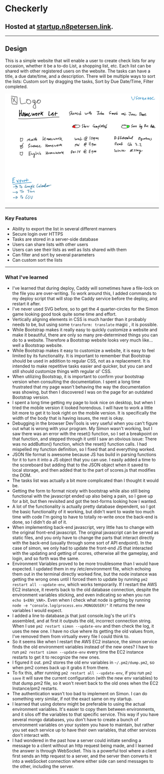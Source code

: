 # Checkerly

## Hosted at [startup.n8petersen.link](https://startup.n8petersen.link).

--- 

## Design
This is a simple website that will enable a user to create check lists for any occasion, whether it be a to-do List, a shopping list, etc. Each list can be shared with other registered users on the website. The tasks can have a title, a due date/time, and a description. There will be multiple ways to sort the lists: Custom sort by dragging the tasks, Sort by Due Date/Time, Filter completed. 


<img src="./screenshot.png" width="800" alt="Mock Design">

---

### Key Features
- Ability to export the list in several different manners
- Secure login over HTTPS
- Tasks are stored in a server-side database
- Users can share lists with other users
- Users can see their lists as well as lists shared with them
- Can filter and sort by several parameters
- Can custom sort the lists

---

### What I've learned
- I've learned that during deploy, Caddy will sometimes have a file-lock on the file you are over-writing. To work around this, I added commands to my deploy script that will stop the Caddy service before the deploy, and restart it after.
- I've never used SVG before, so to get the 4 quarter-circles for the Simon game looking good took quite some time and effort.
- Vertically aligning elements in CSS is much harder than it probably needs to be, but using some `transform: translate` magic , it is possible.
- While Bootstrap makes it really easy to quickly customize a website and make it beautiful, there are only so many pre-determined things you can do to a website. Therefore a Bootstrap website looks very much like... well a Bootstrap website.
- While Bootstrap makes it easy to customize a website, it is easy to feel limited by its functionality. It is important to remember that Bootstrap should be used in addition to regular CSS, not as a replacement. It is intended to make repetitive tasks easier and quicker, but you can and still should customize things with regular ol' CSS.
- When utilizing Bootstrap, it is important to confirm your bootstrap version when consulting the documentation. I spent a long time frustrated that my page wasn't behaving the way the documentation was showing, but then I discovered I was on the page for an outdated Bootstrap version.
- I spent a long time getting my page to look nice on desktop, but when I tried the mobile version it looked horendous. I will have to work a little bit more to get it to look right on the mobile version. It is specifically the width of the body that is having issues, the rest is okay.
- Debugging in the browser DevTools is very useful when you can't figure out what is wrong with your program. My Simon wasn't working, but I saw there was an error with the reset() function, so I set a breakpoint on that function, and stepped through it until I saw an obvious issue: There was no addButton() function, which the reset() function calls. I had mispelled my function definition, so I fixed that and everything worked.
- JSON file format is awesome because JS has build in parsing functions for it to turn it into a JS object that you can use. I easily added a time to the scoreboard but adding that to the JSON object when it saved to local storage, and then added that to the part of scores.js that modifies the DOM.
- The tasks list was actually a bit more complicated than I thought it would be.
- Getting the form to format nicely with bootstrap while also still being functional with the javascript ended up also being a pain, so I gave up for a bit, but then revisited and got the text-forms looking how I wanted.
- A lot of the functionality is actually pretty database dependent, so I got the basic functionality of it working, but didn't want to waste too much time with code I'm going to have to totally re-write once the back-end is done, so I didn't do all of it.
- When implementing back-end javascript, very little has to change with the original front-end javascript. The original javascript can be served as static files, and you only have to change the parts that interact directly with the back-end (usually through some sort of API endpoint). In the case of simon, we only had to update the front-end JS that interacted with the updating and getting of scores, otherwise all the gameplay, and login, and so forth was the same. 
- Environment Variables proved to be more troublesome than I would have expected. I updated them in my /etc/environment file, which echoing them out in the terminal directly worked fine, but the node instance was getting the wrong ones until I forced them to update by running `pm2 restart all --update-env`, which works temporarily. If I restart the AWS EC2 instance, it reverts back to the old database connection, despite the environment variables sticking, and even indicating so when you run `echo $<ENV_VAR>`. Even when I check what node is getting by running `node -e "console.log(process.env.MONGOUSER)"` it returns the new variables I would expect.
- I added a line to database.js that just console.log's the url it's assembled, and at first it outputs the old, incorrect connection string. When I use `pm2 restart simon --update-env` and then check the log, it uses the new one. I have no clue where its getting the old values from, I've removed them from virtually every file I could think to.
- So it seems like when I restart the AWS EC2 instance, the simon service finds the old environment variables instead of the new ones? I have to run `pm2 restart simon --update-env` every time the EC2 instance restarts to get it to recognize the new ones.
- I figured it out. pm2 stores the old env variables in `~/.pm2/dump.pm2`, so when pm2 comes back up it grabs it from there.
- To fix this, after running `pm2 restart all --update-env`, if you run `pm2 save` it will save the current configuration (with the new env variables) to that dump.pm2 file, so it won't revert back to the old ones when the EC2 Instance/pm2 restarts.
- The authentication wasn't too bad to implement on Simon. I can do something very similar, if not the exact same on my startup.
- I learned that using dotenv might be preferable to using the actual environment variables. It's easier to copy them between environments, and it silos off the variables to that specific service. This way if you have several mongo databases, you don't have to create a bunch of environment variables on your system you have to maintain, but rather you set each service up to have their own variables, that other services don't interact with. 
- I had wondered in the past how a server could initiate sending a message to a client without an http request being made, and I learned the answer is through WebSocket. This is a powerful tool where a client first sends an http request to a server, and the server then converts it into a webSocket connection where either side can send messages to the other, including the server.
